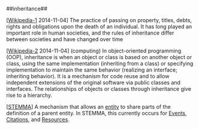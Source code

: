 ##inheritance##

\[[Wikipedia-1](http://en.wikipedia.org/wiki/Inheritance) 2014-11-04\] The practice of passing on property, titles, debts, rights and obligations upon the death of an individual. It has long played an important role in human societies, and the rules of inheritance differ between societies and have changed over time

\[[Wikipedia-2](http://en.wikipedia.org/wiki/Inheritance_%28object-oriented_programming%29) 2014-11-04\] (computing) In object-oriented programming (OOP), inheritance is when an object or class is based on another object or class, using the same implementation (inheriting from a class) or specifying implementation to maintain the same behavior (realizing an interface; inheriting behavior). It is a mechanism for code reuse and to allow independent extensions of the original software via public classes and interfaces. The relationships of objects or classes through inheritance give rise to a hierarchy.

\[[STEMMA](SOURCES.md#STEMMA)\] A mechanism that allows an [entity](entity.md) to share parts of the definition of a parent entity.  In STEMMA, this currently occurs for [Events](event.md), [Citations](citation.md), and [Resources](resource.md).

